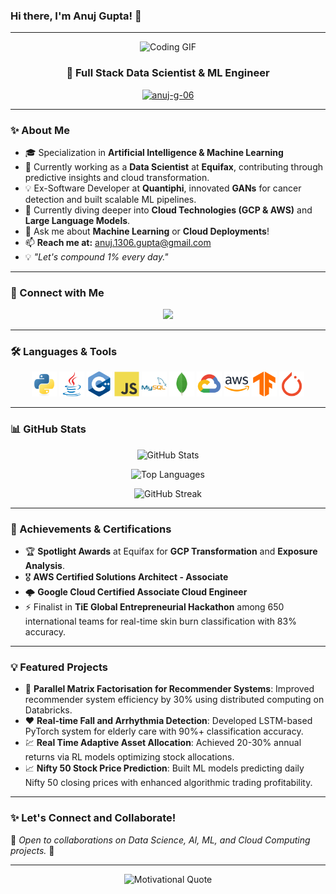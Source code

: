 ### Hi there, I'm Anuj Gupta! 👋

---

<p align="center">
  <img src="https://user-images.githubusercontent.com/74038190/235224431-e8c8c12e-6826-47f1-89fb-2ddad83b3abf.gif" width="200" alt="Coding GIF"/>
</p>

<h3 align="center">🚀 Full Stack Data Scientist & ML Engineer</h3>

<p align="center">
  <a href="https://github.com/anuj-g-06">
    <img src="https://komarev.com/ghpvc/?username=anuj-g-06&label=Profile%20views&color=0e75b6&style=flat" alt="anuj-g-06" />
  </a>
</p>

---

### ✨ About Me

- 🎓 Specialization in **Artificial Intelligence & Machine Learning**
- 💼 Currently working as a **Data Scientist** at **Equifax**, contributing through predictive insights and cloud transformation.
- 💡 Ex-Software Developer at **Quantiphi**, innovated **GANs** for cancer detection and built scalable ML pipelines.
- 🌱 Currently diving deeper into **Cloud Technologies (GCP & AWS)** and **Large Language Models**.
- 💬 Ask me about **Machine Learning** or **Cloud Deployments**!
- 📫 **Reach me at:** anuj.1306.gupta@gmail.com
- 💡 _"Let's compound 1% every day."_

---

### 🔗 Connect with Me

<p align="center">
  <a href="https://www.linkedin.com/in/anuj-gupta-2844541b7/" target="_blank">
    <img src="https://content.linkedin.com/content/dam/me/business/en-us/amp/xbu/linkedin-revised-brand-guidelines/in-logo/fg/brand-inlogo-download-fg-dsk-v01.png.original.png"  width="40"/>
  </a>
</p>

---

### 🛠️ Languages & Tools

<p align="center">
  <img src="https://raw.githubusercontent.com/devicons/devicon/master/icons/python/python-original.svg" alt="Python" width="40" height="40"/>
  <img src="https://raw.githubusercontent.com/devicons/devicon/master/icons/java/java-original.svg" alt="Java" width="40" height="40"/>
  <img src="https://raw.githubusercontent.com/devicons/devicon/master/icons/cplusplus/cplusplus-original.svg" alt="C++" width="40" height="40"/>
  <img src="https://raw.githubusercontent.com/devicons/devicon/master/icons/javascript/javascript-original.svg" alt="JavaScript" width="40" height="40"/>
  <img src="https://raw.githubusercontent.com/devicons/devicon/master/icons/mysql/mysql-original-wordmark.svg" alt="MySQL" width="40" height="40"/>
  <img src="https://raw.githubusercontent.com/devicons/devicon/master/icons/mongodb/mongodb-original.svg" alt="MongoDB" width="40" height="40"/>
  <img src="https://raw.githubusercontent.com/devicons/devicon/master/icons/googlecloud/googlecloud-original.svg" alt="GCP" width="40" height="40"/>
  <img src="https://raw.githubusercontent.com/devicons/devicon/master/icons/amazonwebservices/amazonwebservices-original-wordmark.svg" alt="AWS" width="40" height="40"/>
  <img src="https://raw.githubusercontent.com/devicons/devicon/master/icons/tensorflow/tensorflow-original.svg" alt="TensorFlow" width="40" height="40"/>
  <img src="https://raw.githubusercontent.com/devicons/devicon/master/icons/pytorch/pytorch-original.svg" alt="PyTorch" width="40" height="40"/>
</p>

---

### 📊 GitHub Stats

<p align="center">
  <img src="https://github-readme-stats.vercel.app/api?username=anuj-g-06&show_icons=true&theme=radical" alt="GitHub Stats"/>
</p>

<p align="center">
  <img src="https://github-readme-stats.vercel.app/api/top-langs/?username=anuj-g-06&layout=compact&theme=radical" alt="Top Languages"/>
</p>

<p align="center">
  <img src="https://github-readme-streak-stats.herokuapp.com/?user=anuj-g-06&theme=radical" alt="GitHub Streak"/>
</p>

---

### 🌟 Achievements & Certifications

- 🏆 **Spotlight Awards** at Equifax for **GCP Transformation** and **Exposure Analysis**.
- 🎖️ **AWS Certified Solutions Architect - Associate**
- 🌩️ **Google Cloud Certified Associate Cloud Engineer**
- ⚡ Finalist in **TiE Global Entrepreneurial Hackathon** among 650 international teams for real-time skin burn classification with 83% accuracy.

---

### 💡 Featured Projects

- 🔗 **Parallel Matrix Factorisation for Recommender Systems**: Improved recommender system efficiency by 30% using distributed computing on Databricks.
- ❤️ **Real-time Fall and Arrhythmia Detection**: Developed LSTM-based PyTorch system for elderly care with 90%+ classification accuracy.
- 💹 **Real Time Adaptive Asset Allocation**: Achieved 20-30% annual returns via RL models optimizing stock allocations.
- 📈 **Nifty 50 Stock Price Prediction**: Built ML models predicting daily Nifty 50 closing prices with enhanced algorithmic trading profitability.

---

### ✨ Let's Connect and Collaborate!

💬 _Open to collaborations on Data Science, AI, ML, and Cloud Computing projects._ 🚀

---

<p align="center">
  <img src="https://quotes-github-readme.vercel.app/api?type=horizontal&theme=radical" alt="Motivational Quote"/>
</p>
